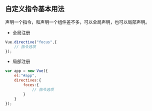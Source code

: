 ## 自定义指令基本用法
声明一个指令，和声明一个组件差不多，可以全局声明，也可以局部声明。

- 全局注册

```javascript
Vue.directive("focus",{
	// 指令选项
});
```

- 局部注册

```javascript
var app = new Vue({
	el:"#app",
	directives:{
		foces:{
			// 指令选项
		}
	}	
});
```